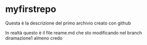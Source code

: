 # myfirstrepo
Questa è la descrizione del primo archivio creato con github 

In realtà questo è il file reame.md che sto modificando nel branch diramazione1 almeno credo

